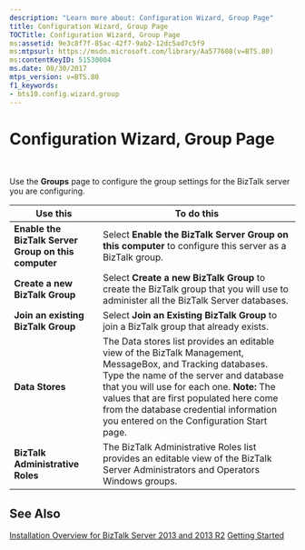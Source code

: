 ```yaml
---
description: "Learn more about: Configuration Wizard, Group Page"
title: Configuration Wizard, Group Page
TOCTitle: Configuration Wizard, Group Page
ms:assetid: 9e3c8f7f-85ac-42f7-9ab2-12dc5ad7c5f9
ms:mtpsurl: https://msdn.microsoft.com/library/Aa577608(v=BTS.80)
ms:contentKeyID: 51530004
ms.date: 08/30/2017
mtps_version: v=BTS.80
f1_keywords:
- bts10.config.wizard.group
---
```


# Configuration Wizard, Group Page

 

Use the **Groups** page to configure the group settings for the BizTalk server you are configuring.

<table>
<thead>
<tr class="header">
<th>Use this</th>
<th>To do this</th>
</tr>
</thead>
<tbody>
<tr class="odd">
<td><strong>Enable the BizTalk Server Group on this computer</strong></td>
<td>Select <strong>Enable the BizTalk Server Group on this computer</strong> to configure this server as a BizTalk group.</td>
</tr>
<tr class="even">
<td><strong>Create a new BizTalk Group</strong></td>
<td>Select <strong>Create a new BizTalk Group</strong> to create the BizTalk group that you will use to administer all the BizTalk Server databases.</td>
</tr>
<tr class="odd">
<td><strong>Join an existing BizTalk Group</strong></td>
<td>Select <strong>Join an Existing BizTalk Group</strong> to join a BizTalk group that already exists.</td>
</tr>
<tr class="even">
<td><strong>Data Stores</strong></td>
<td>The Data stores list provides an editable view of the BizTalk Management, MessageBox, and Tracking databases. Type the name of the server and database that you will use for each one. <strong>Note:</strong> The values that are first populated here come from the database credential information you entered on the Configuration Start page.</td>
</tr>
<tr class="odd">
<td><strong>BizTalk Administrative Roles</strong></td>
<td>The BizTalk Administrative Roles list provides an editable view of the BizTalk Server Administrators and Operators Windows groups.</td>
</tr>
</tbody>
</table>


## See Also

[Installation Overview for BizTalk Server 2013 and 2013 R2](https://msdn.microsoft.com/library/jj248688\(v=bts.80\))  
[Getting Started](https://msdn.microsoft.com/library/aa560946\(v=bts.80\))

